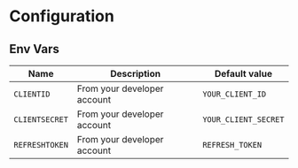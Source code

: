 # Configuration

## Env Vars

| Name           | Description                 | Default value        |
| -------------- | --------------------------- | -------------------- |
| `CLIENTID`     | From your developer account | `YOUR_CLIENT_ID`     |
| `CLIENTSECRET` | From your developer account | `YOUR_CLIENT_SECRET` |
| `REFRESHTOKEN` | From your developer account | `REFRESH_TOKEN`      |
